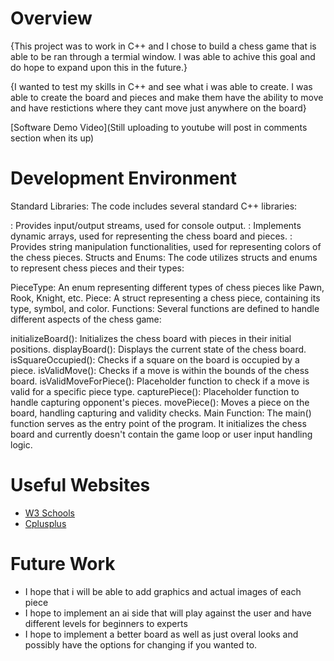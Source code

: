 # Overview

{This project was to work in C++ and I chose to build a chess game that is able to be ran through a termial window. I was able to achive this goal and do hope to expand upon this in the future.}

{I wanted to test my skills in C++ and see what i was able to create. I was able to create the board and pieces and make them have the ability to move and have restictions where they cant move just anywhere on the board}



[Software Demo Video](Still uploading to youtube will post in comments section when its up)

# Development Environment

Standard Libraries: The code includes several standard C++ libraries:

<iostream>: Provides input/output streams, used for console output.
<vector>: Implements dynamic arrays, used for representing the chess board and pieces.
<string>: Provides string manipulation functionalities, used for representing colors of the chess pieces.
Structs and Enums: The code utilizes structs and enums to represent chess pieces and their types:

PieceType: An enum representing different types of chess pieces like Pawn, Rook, Knight, etc.
Piece: A struct representing a chess piece, containing its type, symbol, and color.
Functions: Several functions are defined to handle different aspects of the chess game:

initializeBoard(): Initializes the chess board with pieces in their initial positions.
displayBoard(): Displays the current state of the chess board.
isSquareOccupied(): Checks if a square on the board is occupied by a piece.
isValidMove(): Checks if a move is within the bounds of the chess board.
isValidMoveForPiece(): Placeholder function to check if a move is valid for a specific piece type.
capturePiece(): Placeholder function to handle capturing opponent's pieces.
movePiece(): Moves a piece on the board, handling capturing and validity checks.
Main Function: The main() function serves as the entry point of the program. It initializes the chess board and currently doesn't contain the game loop or user input handling logic.

# Useful Websites

- [W3 Schools](https://www.w3schools.com/cpp/)
- [Cplusplus](https://cplusplus.com/reference/stl/)

# Future Work

- I hope that i will be able to add graphics and actual images of each piece
- I hope to implement an ai side that will play against the user and have different levels for beginners to experts 
- I hope to implement a better board as well as just overal looks and possibly have the options for changing if you wanted to. 